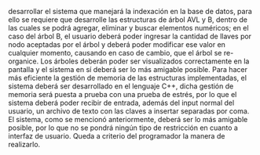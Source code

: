 desarrollar el sistema que manejará la indexación en la base de datos, para ello se
requiere que desarrolle las estructuras de árbol AVL y B, dentro de las cuales se podrá
agregar, eliminar y buscar elementos numéricos; en el caso del árbol B, el usuario
deberá poder ingresar la cantidad de llaves por nodo aceptadas por el árbol y deberá
poder modificar ese valor en cualquier momento, causando en caso de cambio, que el
árbol se re-organice. Los árboles deberán poder ser visualizados correctamente en la
pantalla y el sistema en sí deberá ser lo más amigable posible.
Para hacer más eficiente la gestión de memoria de las estructuras implementadas, el
sistema deberá ser desarrollado en el lenguaje C++, dicha gestión de memoria será
puesta a prueba con una prueba de estrés, por lo que el sistema deberá poder recibir
de entrada, además del input normal del usuario, un archivo de texto con las claves a
insertar separadas por coma.
El sistema, como se mencionó anteriormente, deberá ser lo más amigable posible, por
lo que no se pondrá ningún tipo de restricción en cuanto a interfaz de usuario. Queda a
criterio del programador la manera de realizarlo.
